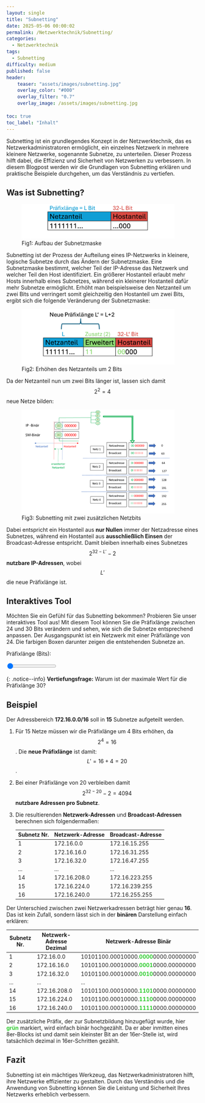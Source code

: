 ```yaml
---
layout: single
title: "Subnetting"
date: 2025-05-06 00:00:02
permalink: /Netzwerktechnik/Subnetting/
categories:
  - Netzwerktechnik
tags:
  - Subnetting
difficulty: medium
published: false
header:
    teaser: "assets/images/subnetting.jpg"
    overlay_color: "#000"
    overlay_filter: "0.7"
    overlay_image: /assets/images/subnetting.jpg

toc: true
toc_label: "Inhalt"
---
```


Subnetting ist ein grundlegendes Konzept in der Netzwerktechnik, das es Netzwerkadministratoren ermöglicht, ein einzelnes Netzwerk in mehrere kleinere Netzwerke, sogenannte Subnetze, zu unterteilen. Dieser Prozess hilft dabei, die Effizienz und Sicherheit von Netzwerken zu verbessern. In diesem Blogpost werden wir die Grundlagen von Subnetting erklären und praktische Beispiele durchgehen, um das Verständnis zu vertiefen.

<script>
    window.jekyllData = {
        difficulty: "{{ page.difficulty | escape }}",
    };
</script>

<script id="MathJax-script" async
          src="https://cdn.jsdelivr.net/npm/mathjax@3/es5/tex-mml-chtml.js">
</script>

## Was ist Subnetting?

<style>
  .center {
  display: block;
  margin-left: auto;
  margin-right: auto;
  width: 50%;
}
</style>
<figure>
    <img src="/assets/images/IP_address.png" width="400"/>
    <figcaption>Fig1: Aufbau der Subnetzmaske</figcaption>
</figure>

Subnetting ist der Prozess der Aufteilung eines IP-Netzwerks in kleinere, logische Subnetze durch das Ändern der Subnetzmaske. Eine Subnetzmaske bestimmt, welcher Teil der IP-Adresse das Netzwerk und welcher Teil den Host identifiziert. Ein größerer Hostanteil erlaubt mehr Hosts innerhalb eines Subnetzes, während ein kleinerer Hostanteil dafür mehr Subnetze ermöglicht. Erhöht man beispielsweise den Netzanteil um zwei Bits und verringert somit gleichzeitig den Hostanteil um zwei Bits, ergibt sich die folgende Veränderung der Subnetzmaske:

<figure>
    <img src="/assets/images/IP_address_2.png" width="400"/>
    <figcaption>Fig2: Erhöhen des Netzanteils um 2 Bits</figcaption>
</figure>

Da der Netzanteil nun um zwei Bits länger ist, lassen sich damit $$ 2^2 = 4 $$ neue Netze bilden:

<figure>
    <img src="/assets/images/Subnetting.png" width="400"/>
    <figcaption>Fig3: Subnetting mit zwei zusätzlichen Netzbits</figcaption>
</figure>

Dabei entspricht ein Hostanteil aus **nur Nullen** immer der Netzadresse eines Subnetzes, während ein Hostanteil aus **ausschließlich Einsen** der Broadcast-Adresse entspricht. Damit bleiben innerhalb eines Subnetzes $$ 2^{32-L'}-2 $$ **nutzbare IP-Adressen**, wobei $$L'$$ die neue Präfixlänge ist.

## Interaktives Tool

Möchten Sie ein Gefühl für das Subnetting bekommen? Probieren Sie unser interaktives Tool aus! Mit diesem Tool können Sie die Präfixlänge zwischen 24 und 30 Bits verändern und sehen, wie sich die Subnetze entsprechend anpassen. Der Ausgangspunkt ist ein Netzwerk mit einer Präfixlänge von 24. Die farbigen Boxen darunter zeigen die entstehenden Subnetze an.

<label id="sliderValue" for="subnetSlider">Präfixlänge (Bits):</label>

<input type="range" id="subnetSlider" class="slider" min="24" max="30" value="24">
<div class="result" id="result"></div>

<script src="/assets/js/subnetCalculator.js"></script>

{: .notice--info}
**Vertiefungsfrage:**
Warum ist der maximale Wert für die Präfixlänge 30?

## Beispiel

Der Adressbereich **172.16.0.0/16** soll in **15** Subnetze aufgeteilt werden.
1. Für 15 Netze müssen wir die Präfixlänge um 4 Bits erhöhen, da $$ 2^4 = 16 $$. Die **neue Präfixlänge** ist damit: $$L'= 16+4 = 20$$.
2. Bei einer Präfixlänge von 20 verbleiben damit $$ 2^{32-20} - 2 = 4094 $$ **nutzbare Adressen pro Subnetz**.
3. Die resultierenden **Netzwerk-Adressen** und **Broadcast-Adressen** berechnen sich folgendermaßen:

    | Subnetz Nr. | Netzwerk-Adresse | Broadcast-Adresse |
    | ----------- | ---------------- | ----------------- |
    | 1           | 172.16.0.0       | 172.16.15.255     |
    | 2           | 172.16.16.0      | 172.16.31.255     |
    | 3           | 172.16.32.0      | 172.16.47.255     |
    | ...         | ...              | ...               |
    | 14          | 172.16.208.0     | 172.16.223.255    |
    | 15          | 172.16.224.0     | 172.16.239.255    |
    | 16          | 172.16.240.0     | 172.16.255.255    |

Der Unterschied zwischen zwei Netzwerkadressen beträgt hier genau **16**. Das ist kein Zufall, sondern lässt sich in der **binären** Darstellung einfach erklären:

| Subnetz Nr. | Netzwerk-Adresse Dezimal | Netzwerk-Adresse Binär                                                       |
| ----------- | ------------------------ | ---------------------------------------------------------------------------- |
| 1           | 172.16.0.0               | 10101100.00010000.<span style="color:limegreen">**0000**</span>0000.00000000 |
| 2           | 172.16.16.0              | 10101100.00010000.<span style="color:limegreen">**0001**</span>0000.00000000 |
| 3           | 172.16.32.0              | 10101100.00010000.<span style="color:limegreen">**0010**</span>0000.00000000 |
| ...         | ...                      | ...                                                                          |
| 14          | 172.16.208.0             | 10101100.00010000.<span style="color:limegreen">**1101**</span>0000.00000000 |
| 15          | 172.16.224.0             | 10101100.00010000.<span style="color:limegreen">**1110**</span>0000.00000000 |
| 16          | 172.16.240.0             | 10101100.00010000.<span style="color:limegreen">**1111**</span>0000.00000000 |

Der zusätzliche Präfix, der zur Subnetzbildung hinzugefügt wurde, hier <span style="color:limegreen">**grün**</span> markiert, wird einfach binär hochgezählt. Da er aber inmitten eines 8er-Blocks ist und damit sein kleinster Bit an der 16er-Stelle ist, wird tatsächlich dezimal in 16er-Schritten gezählt.

## Fazit

Subnetting ist ein mächtiges Werkzeug, das Netzwerkadministratoren hilft, ihre Netzwerke effizienter zu gestalten. Durch das Verständnis und die Anwendung von Subnetting können Sie die Leistung und Sicherheit Ihres Netzwerks erheblich verbessern.
